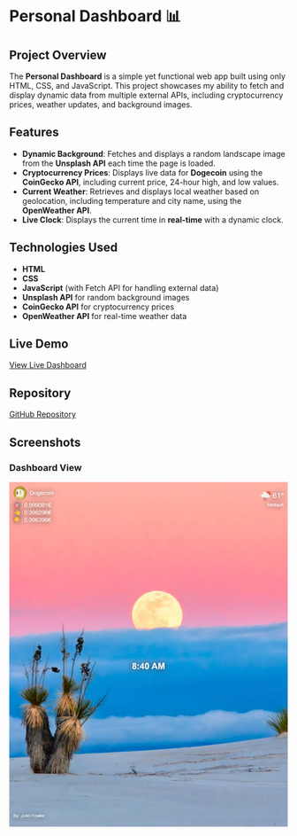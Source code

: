 # Personal Dashboard 📊

## Project Overview

The **Personal Dashboard** is a simple yet functional web app built using only HTML, CSS, and JavaScript. This project showcases my ability to fetch and display dynamic data from multiple external APIs, including cryptocurrency prices, weather updates, and background images.

## Features

- **Dynamic Background**: Fetches and displays a random landscape image from the **Unsplash API** each time the page is loaded.
- **Cryptocurrency Prices**: Displays live data for **Dogecoin** using the **CoinGecko API**, including current price, 24-hour high, and low values.
- **Current Weather**: Retrieves and displays local weather based on geolocation, including temperature and city name, using the **OpenWeather API**.
- **Live Clock**: Displays the current time in **real-time** with a dynamic clock.

## Technologies Used

- **HTML**
- **CSS**
- **JavaScript** (with Fetch API for handling external data)
- **Unsplash API** for random background images
- **CoinGecko API** for cryptocurrency prices
- **OpenWeather API** for real-time weather data

## Live Demo

[View Live Dashboard](https://personal-dashboard-claudio.netlify.app/) <!-- Replace with actual link -->

## Repository

[GitHub Repository](https://github.com/claudiooleite/personal_dashboard) <!-- Replace with actual link -->

## Screenshots

### Dashboard View

![Dashboard Screenshot](./images/desktop-dashboard.png) <!-- Replace with actual image path -->
